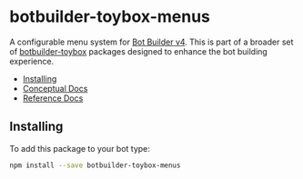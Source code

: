 # botbuilder-toybox-menus
A configurable menu system for [Bot Builder v4](https://github.com/Microsoft/botbuilder-js).  This is part of a broader set of [botbuilder-toybox](https://github.com/Stevenic/botbuilder-toybox) packages designed to enhance the bot building experience. 

- [Installing](#installing)
- [Conceptual Docs](https://github.com/Stevenic/botbuilder-toybox/blob/master/docs/README.md)
- [Reference Docs](https://github.com/Stevenic/botbuilder-toybox/blob/master/docs/reference/README.md)

## Installing
To add this package to your bot type:

```bash
npm install --save botbuilder-toybox-menus
```
